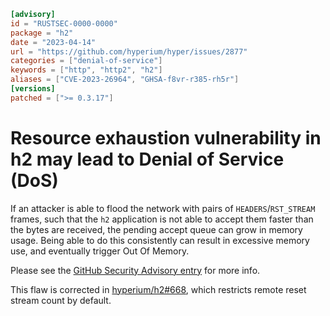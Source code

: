 ```toml
[advisory]
id = "RUSTSEC-0000-0000"
package = "h2"
date = "2023-04-14"
url = "https://github.com/hyperium/hyper/issues/2877"
categories = ["denial-of-service"]
keywords = ["http", "http2", "h2"]
aliases = ["CVE-2023-26964", "GHSA-f8vr-r385-rh5r"]
[versions]
patched = [">= 0.3.17"]
```

# Resource exhaustion vulnerability in h2 may lead to Denial of Service (DoS)

If an attacker is able to flood the network with pairs of `HEADERS`/`RST_STREAM` frames, such that the `h2` application is not able to accept them faster than the bytes are received, the pending accept queue can grow in memory usage. Being able to do this consistently can result in excessive memory use, and eventually trigger Out Of Memory.

Please see the [GitHub Security Advisory entry](https://github.com/advisories/GHSA-f8vr-r385-rh5r) for more info.

This flaw is corrected in [hyperium/h2#668](https://github.com/hyperium/h2/pull/668), which restricts remote reset stream count by default.